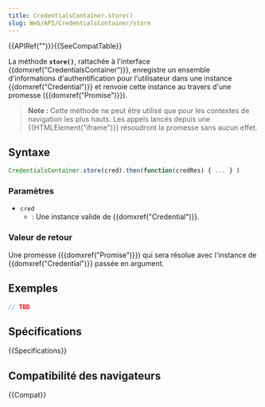 ```yaml
---
title: CredentialsContainer.store()
slug: Web/API/CredentialsContainer/store
---
```


{{APIRef("")}}{{SeeCompatTable}}

La méthode **`store()`**, rattachée à l'interface {{domxref("CredentialsContainer")}}, enregistre un ensemble d'informations d'authentification pour l'utilisateur dans une instance {{domxref("Credential")}} et renvoie cette instance au travers d'une promesse ({{domxref("Promise")}}).

> **Note :** Cette méthode ne peut être utilisé que pour les contextes de navigation les plus hauts. Les appels lancés depuis une {{HTMLElement("iframe")}} résoudront la promesse sans aucun effet.

## Syntaxe

```js
CredentialsContainer.store(cred).then(function(credRes) { ... } )
```

### Paramètres

- `cred`
  - : Une instance valide de {{domxref("Credential")}}.

### Valeur de retour

Une promesse ({{domxref("Promise")}}) qui sera résolue avec l'instance de {{domxref("Credential")}} passée en argument.

## Exemples

```js
// TBD
```

## Spécifications

{{Specifications}}

## Compatibilité des navigateurs

{{Compat}}
